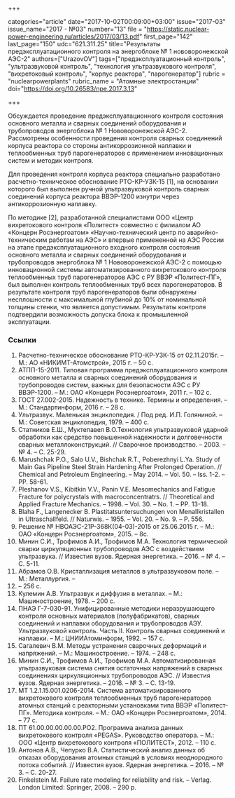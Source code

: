 +++

categories="article"
date="2017-10-02T00:09:00+03:00"
issue="2017-03"
issue_name="2017 - №03"
number="13"
file = "https://static.nuclear-power-engineering.ru/articles/2017/03/13.pdf"
first_page="142"
last_page="150"
udc="621.311.25"
title="Результаты предэксплуатационного контроля на энергоблоке № 1 нововоронежской АЭС-2"
authors=["UrazovOV"]
tags=["предэксплуатационный контроль", "ультразвуковой контроль", "технология ультразвукового контроля", "вихретоковый контроль", "корпус реактора", "парогенератор"]
rubric = "nuclearpowerplants"
rubric_name = "Aтомные электростанции"
doi="https://doi.org/10.26583/npe.2017.3.13"

+++

Обсуждается проведение предэксплуатационного контроля состояния основного металла и сварных соединений оборудования и трубопроводов энергоблока № 1 Нововоронежской АЭС-2. Рассмотрены особенности проведения контроля сварных соединений корпуса реактора со стороны антикоррозионной наплавки и теплообменных труб парогенераторов с применением инновационных систем и методик контроля.

Для проведения контроля корпуса реактора специально разработано расчетно-техническое обоснование РТО-КР-УЗК-15 [1], на основании которого был выполнен ручной ультразвуковой контроль сварных соединений корпуса реактора ВВЭР-1200 изнутри через антикоррозионную наплавку.

По методике [2], разработанной специалистами ООО «Центр вихретокового контроля «Политест» совместно с филиалом АО «Концерн Росэнергоатом» «Научно-технический центр по аварийно-техническим работам на АЭС» и впервые примененной на АЭС России на этапе предэксплуатационного входного контроля состояния основного металла и сварных соединений оборудования и трубопроводов энергоблока № 1 Нововоронежской АЭС-2 с помощью инновационной системы автоматизированного вихретокового контроля теплообменных труб парогенераторов АЭС с РУ ВВЭР «Политест-ПГ», был выполнен контроль теплообменных труб всех парогенераторов. В результате контроля труб парогенераторов были обнаружены несплошности с максимальной глубиной до 10% от номинальной толщины стенки, что является допустимым. Результаты контроля подтвердили возможность допуска блока к промышленной эксплуатации.

### Ссылки

1. Расчетно-техническое обоснование РТО-КР-УЗК-15 от 02.11.2015г. – М.: АО «НИКИМТ-Атомстрой», 2015 г. – 50 с.
2. АТПП-15-2011. Типовая программа предэксплуатационного контроля основного металла и сварных соединений оборудования и трубопроводов систем, важных для безопасности АЭС с РУ ВВЭР-1200. – М.: ОАО «Концерн Росэнергоатом», 2011 г. – 102 с.
3. ГОСТ 27.002-2015. Надежность в технике. Термины и определения. – М.: Стандартинформ, 2016 г. – 28 с.
4. Ультразвук. Маленькая энциклопедия. / Под ред. И.П. Голяниной. – М.: Советская энциклопедия, 1979. – 400 с.
5. Статников Е.Ш., Муктепавел В.О.Технология ультразвуковой ударной обработки как средство повышенной надежности и долговечности сварных металлоконструкций. // Сварочное производство. – 2003. – № 4. – С. 25-29.
6. Marushchak P.O., Salo U.V., Bishchak R.T., Poberezhnyi L.Ya. Study of Main Gas Pipeline Steel Strain Hardening After Prolonged Operation. // Chemical and Petroleum Engineering. – May 2014. – Vol. 50. – Iss. 1-2. – PP. 58-61.
7. Pleshanov V.S., Kibitkin V.V., Panin V.E. Mesomechanics and Fatigue Fracture for polycrystals with macroconcentratrs. // Theoretical and Applied Fracture Mechanics. – 1998. – Vol. 30. – No. 1. – PP. 13-18.
8. Blaha F., Langenecker B. Plastitatsuntersuchungen von Menallkristallen in Ultraschallfeld. // Naturwis. – 1955. – Vol. 20. – No. 9. – P. 556.
9. Решение № НВОАЭС-21Р-368К(04-03)-2015 от 25.06.2015 г. – М.: ОАО «Концерн Росэнергоатом», 2015. – 8с.
10. Минин С.И., Трофимов А.И., Трофимов М.А. Технология термической сварки циркуляционных трубопроводов АЭС с воздействием ультразвука. // Известия вузов. Ядерная энергетика. – 2016. – № 4. – С. 5-11.
11. Абрамов О.В. Кристаллизация металлов в ультразвуковом поле. – М.: Металлургия. –
1972. – 256 с.
12. Кулемин А.В. Ультразвук и диффузия в металлах. – М.: Машиностроение, 1978. – 200 с.
13. ПНАЭ Г-7-030-91. Унифицированные методики неразрушающего контроля основных материалов (полуфабрикатов), сварных соединений и наплавки оборудования и трубопроводов АЭУ. Ультразвуковой контроль. Часть II. Контроль сварных соединений и наплавки. – М.: ЦНИИАтоминформ, 1992. – 157 с.
14. Сагалевич В.М. Методы устранения сварочных деформаций и напряжений. – М.: Машиностроение. – 1974. – 248 с.
15. Минин С.И., Трофимов А.И., Трофимов М.А. Автоматизированная ультразвуковая система снятия остаточных напряжений в сварных соединениях циркуляционных трубопроводов АЭС. // Известия вузов. Ядерная энергетика. – 2016. – № 3. – С. 13-19.
16. МТ 1.2.1.15.001.0206-2014. Система автоматизированного вихретокового контроля теплообменных труб парогенераторов атомных станций с реакторными установками типа ВВЭР «Политест-ПГ». Методика контроля. – М.: ОАО «Концерн Росэнергоатом», 2014. – 77 с.
17. ПТ 61.00.00.00.00.00.РО2. Программа анализа данных вихретокового контроля «PEGAS». Руководство оператора. – М.: ООО «Центр вихретокового контроля «ПОЛИТЕСТ», 2012. – 110 с.
18. Антонов А.В., Чепурко В.А. Статистический анализ данных об отказах оборудования атомных станций в условиях неоднородного потока событий. // Известия вузов. Ядерная энергетика. – 2016. – № 3. – С. 20-27.
19. Finkelstein M. Failure rate modeling for reliability and risk. – Verlag. London Limited: Springer, 2008. – 290 p.
